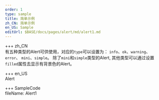 ```yaml
---   
order: 1  
type: sample  
title: 简单示例   
zh_CN: 简单示例   
en_US: Sample
editUrl: $BASE/docs/pages/alert/md/alert1.md
---      
```


+++ zh_CN   
有五种类型的Alert可供使用，对应的<Code>type</Code>可以设置为： <Code>info</Code>、<Code>ok</Code>、<Code>warning</Code>、<Code>error</Code>、
<Code>mini</Code>、<Code>simple</Code>。
除了<Code>mini</Code>和<Code>simple</Code>类型的Alert, 其他类型可以通过设置<Code>filled</Code>属性去显示有背景色的Alert。


+++ en_US   
Alert

+++ SampleCode  
fileName: Alert1
